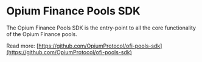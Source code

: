 # Opium Finance Pools SDK

The Opium Finance Pools SDK is the entry-point to all the core functionality of the Opium Finance pools.

Read more: [https://github.com/OpiumProtocol/ofi-pools-sdk](https://github.com/OpiumProtocol/ofi-pools-sdk)
